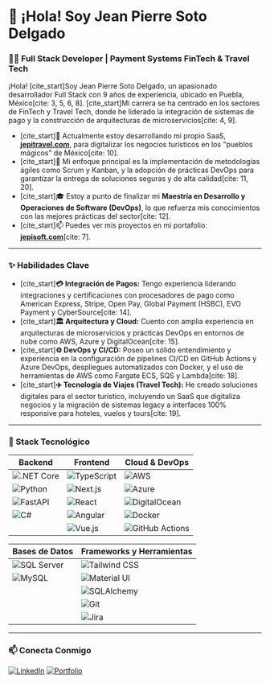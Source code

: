 # 👋 ¡Hola! Soy Jean Pierre Soto Delgado

### 👨‍💻 Full Stack Developer | Payment Systems FinTech & Travel Tech

¡Hola! [cite_start]Soy Jean Pierre Soto Delgado, un apasionado desarrollador Full Stack con 9 años de experiencia, ubicado en Puebla, México[cite: 3, 5, 6, 8]. [cite_start]Mi carrera se ha centrado en los sectores de FinTech y Travel Tech, donde he liderado la integración de sistemas de pago y la construcción de arquitecturas de microservicios[cite: 4, 9].

- [cite_start]🔭 Actualmente estoy desarrollando mi propio SaaS, **[jepitravel.com](https://jepitravel.com)**, para digitalizar los negocios turísticos en los "pueblos mágicos" de México[cite: 10].
- [cite_start]🌱 Mi enfoque principal es la implementación de metodologías ágiles como Scrum y Kanban, y la adopción de prácticas DevOps para garantizar la entrega de soluciones seguras y de alta calidad[cite: 11, 20].
- [cite_start]🎓 Estoy a punto de finalizar mi **Maestría en Desarrollo y Operaciones de Software (DevOps)**, lo que refuerza mis conocimientos con las mejores prácticas del sector[cite: 12].
- [cite_start]📫 Puedes ver mis proyectos en mi portafolio: **[jepisoft.com](https://jepisoft.com)**[cite: 7].

---

### ✨ Habilidades Clave

* [cite_start]**💳 Integración de Pagos:** Tengo experiencia liderando integraciones y certificaciones con procesadores de pago como American Express, Stripe, Open Pay, Global Payment (HSBC), EVO Payment y CyberSource[cite: 14].
* [cite_start]**🏛️ Arquitectura y Cloud:** Cuento con amplia experiencia en arquitecturas de microservicios y prácticas DevOps en entornos de nube como AWS, Azure y DigitalOcean[cite: 15].
* [cite_start]**⚙️ DevOps y CI/CD:** Poseo un sólido entendimiento y experiencia en la configuración de pipelines CI/CD en GitHub Actions y Azure DevOps, despliegues automatizados con Docker, y el uso de herramientas de AWS como Fargate ECS, SQS y Lambda[cite: 18].
* [cite_start]**✈️ Tecnología de Viajes (Travel Tech):** He creado soluciones digitales para el sector turístico, incluyendo un SaaS que digitaliza negocios y la migración de sistemas legacy a interfaces 100% responsive para hoteles, vuelos y tours[cite: 19].

---

### 🚀 Stack Tecnológico

| Backend | Frontend | Cloud & DevOps |
|---|---|---|
| ![.NET Core](https://img.shields.io/badge/.NET_Core-512BD4?style=for-the-badge&logo=dotnet&logoColor=white) | ![TypeScript](https://img.shields.io/badge/TypeScript-3178C6?style=for-the-badge&logo=typescript&logoColor=white) | ![AWS](https://img.shields.io/badge/AWS-232F3E?style=for-the-badge&logo=amazon-aws&logoColor=white) |
| ![Python](https://img.shields.io/badge/Python-3776AB?style=for-the-badge&logo=python&logoColor=white) | ![Next.js](https://img.shields.io/badge/Next.js-000000?style=for-the-badge&logo=nextdotjs&logoColor=white) | ![Azure](https://img.shields.io/badge/Azure-0078D4?style=for-the-badge&logo=microsoft-azure&logoColor=white) |
| ![FastAPI](https://img.shields.io/badge/FastAPI-009688?style=for-the-badge&logo=fastapi&logoColor=white) | ![React](https://img.shields.io/badge/React-61DAFB?style=for-the-badge&logo=react&logoColor=black) | ![DigitalOcean](https://img.shields.io/badge/DigitalOcean-0080FF?style=for-the-badge&logo=digitalocean&logoColor=white) |
| ![C#](https://img.shields.io/badge/C%23-239120?style=for-the-badge&logo=c-sharp&logoColor=white) | ![Angular](https://img.shields.io/badge/Angular-DD0031?style=for-the-badge&logo=angular&logoColor=white) | ![Docker](https://img.shields.io/badge/Docker-2496ED?style=for-the-badge&logo=docker&logoColor=white) |
| | ![Vue.js](https://img.shields.io/badge/Vue.js-4FC08D?style=for-the-badge&logo=vuedotjs&logoColor=white) | ![GitHub Actions](https://img.shields.io/badge/GitHub_Actions-2088FF?style=for-the-badge&logo=github-actions&logoColor=white) |

| Bases de Datos | Frameworks y Herramientas |
|---|---|
| ![SQL Server](https://img.shields.io/badge/SQL_Server-CC2927?style=for-the-badge&logo=microsoft-sql-server&logoColor=white) | ![Tailwind CSS](https://img.shields.io/badge/Tailwind_CSS-06B6D4?style=for-the-badge&logo=tailwindcss&logoColor=white) |
| ![MySQL](https://img.shields.io/badge/MySQL-4479A1?style=for-the-badge&logo=mysql&logoColor=white) | ![Material UI](https://img.shields.io/badge/Material_UI-007FFF?style=for-the-badge&logo=mui&logoColor=white) |
| | ![SQLAlchemy](https://img.shields.io/badge/SQLAlchemy-D71F00?style=for-the-badge&logo=sqlalchemy&logoColor=white) |
| | ![Git](https://img.shields.io/badge/Git-F05032?style=for-the-badge&logo=git&logoColor=white) |
| | ![Jira](https://img.shields.io/badge/Jira-0052CC?style=for-the-badge&logo=jira&logoColor=white) |

---

### 📫 Conecta Conmigo

[![LinkedIn](https://img.shields.io/badge/LinkedIn-0077B5?style=for-the-badge&logo=linkedin&logoColor=white)](https://www.linkedin.com/in/jeanpierresoto/)
[![Portfolio](https://img.shields.io/badge/Portfolio-jepisoft.com-blue?style=for-the-badge)](https://jepisoft.com)
